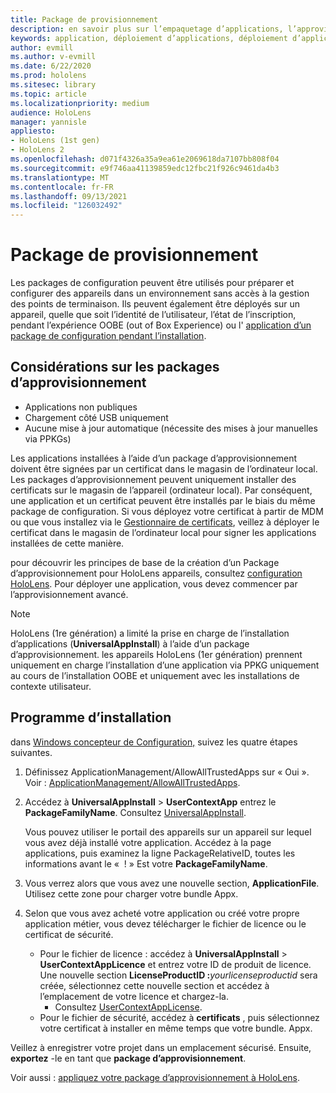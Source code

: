 ```yaml
---
title: Package de provisionnement
description: en savoir plus sur l’empaquetage d’applications, l’approvisionnement, le déploiement et le déploiement d’applications d’entreprise pour les appareils HoloLens.
keywords: application, déploiement d’applications, déploiement d’applications d’entreprise, approvisionnement
author: evmill
ms.author: v-evmill
ms.date: 6/22/2020
ms.prod: hololens
ms.sitesec: library
ms.topic: article
ms.localizationpriority: medium
audience: HoloLens
manager: yannisle
appliesto:
- HoloLens (1st gen)
- HoloLens 2
ms.openlocfilehash: d071f4326a35a9ea61e2069618da7107bb808f04
ms.sourcegitcommit: e9f746aa41139859edc12fbc21f926c9461da4b3
ms.translationtype: MT
ms.contentlocale: fr-FR
ms.lasthandoff: 09/13/2021
ms.locfileid: "126032492"
---
```

# <a name="provisioning-package"></a>Package de provisionnement

Les packages de configuration peuvent être utilisés pour préparer et configurer des appareils dans un environnement sans accès à la gestion des points de terminaison. Ils peuvent également être déployés sur un appareil, quelle que soit l’identité de l’utilisateur, l’état de l’inscription, pendant l’expérience OOBE (out of Box Experience) ou l' [application d’un package de configuration pendant l’installation](/hololens/hololens-provisioning##apply-a-provisioning-package-to-hololens-during-setup).

## <a name="provisioning-packages-considerations"></a>Considérations sur les packages d’approvisionnement

* Applications non publiques
* Chargement côté USB uniquement
* Aucune mise à jour automatique (nécessite des mises à jour manuelles via PPKGs)

Les applications installées à l’aide d’un package d’approvisionnement doivent être signées par un certificat dans le magasin de l’ordinateur local. Les packages d’approvisionnement peuvent uniquement installer des certificats sur le magasin de l’appareil (ordinateur local). Par conséquent, une application et un certificat peuvent être installés par le biais du même package de configuration. Si vous déployez votre certificat à partir de MDM ou que vous installez via le [Gestionnaire de certificats](certificate-manager.md), veillez à déployer le certificat dans le magasin de l’ordinateur local pour signer les applications installées de cette manière.

pour découvrir les principes de base de la création d’un Package d’approvisionnement pour HoloLens appareils, consultez [configuration HoloLens](/hololens/hololens-provisioning). Pour déployer une application, vous devez commencer par l’approvisionnement avancé.

> [!NOTE]
> HoloLens (1re génération) a limité la prise en charge de l’installation d’applications (**UniversalAppInstall**) à l’aide d’un package d’approvisionnement. les appareils HoloLens (1er génération) prennent uniquement en charge l’installation d’une application via PPKG uniquement au cours de l’installation OOBE et uniquement avec les installations de contexte utilisateur.

## <a name="setup"></a>Programme d’installation

dans [Windows concepteur de Configuration,](https://www.microsoft.com/store/productId/9NBLGGH4TX22) suivez les quatre étapes suivantes.

1. Définissez ApplicationManagement/AllowAllTrustedApps sur « Oui ». Voir : [ApplicationManagement/AllowAllTrustedApps](/windows/client-management/mdm/policy-csp-applicationmanagement#applicationmanagement-allowalltrustedapps).

2. Accédez à **UniversalAppInstall**  >  **UserContextApp** entrez le **PackageFamilyName**. Consultez [UniversalAppInstall](/windows/configuration/wcd/wcd-universalappinstall).

   Vous pouvez utiliser le portail des appareils sur un appareil sur lequel vous avez déjà installé votre application. Accédez à la page applications, puis examinez la ligne PackageRelativeID, toutes les informations avant le «  ! » Est votre **PackageFamilyName**.

3. Vous verrez alors que vous avez une nouvelle section, **ApplicationFile**. Utilisez cette zone pour charger votre bundle Appx.

4. Selon que vous avez acheté votre application ou créé votre propre application métier, vous devez télécharger le fichier de licence ou le certificat de sécurité.

    - Pour le fichier de licence : accédez à **UniversalAppInstall**  >  **UserContextAppLicence** et entrez votre ID de produit de licence. Une nouvelle section <b>LicenseProductID :</b><i>yourlicenseproductid</i> sera créée, sélectionnez cette nouvelle section et accédez à l’emplacement de votre licence et chargez-la.
        - Consultez [UserContextAppLicense](/windows/configuration/wcd/wcd-universalappinstall#usercontextapplicense).
    - Pour le fichier de sécurité, accédez à **certificats** , puis sélectionnez votre certificat à installer en même temps que votre bundle. Appx.

Veillez à enregistrer votre projet dans un emplacement sécurisé. Ensuite, **exportez** -le en tant que **package d’approvisionnement**.  

Voir aussi : [appliquez votre package d’approvisionnement à HoloLens](/hololens/hololens-provisioning#apply-a-provisioning-package-to-hololens-during-setup).
